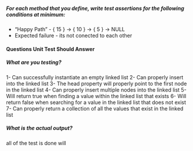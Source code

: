 ##### For each method that you define, write test assertions for the following conditions at minimum:

* “Happy Path” - { 15 } -> { 10 } -> { 5 } -> NULL
* Expected failure - its not conected to each other

#### Questions Unit Test Should Answer
##### What are you testing?
   1- Can successfully instantiate an empty linked list
2- Can properly insert into the linked list
3- The head property will properly point to the first node in the linked list
4- Can properly insert multiple nodes into the linked list
5- Will return true when finding a value within the linked list that exists
6- Will return false when searching for a value in the linked list that does not exist
7- Can properly return a collection of all the values that exist in the linked list


##### What is the actual output?
all of the test is done will 
